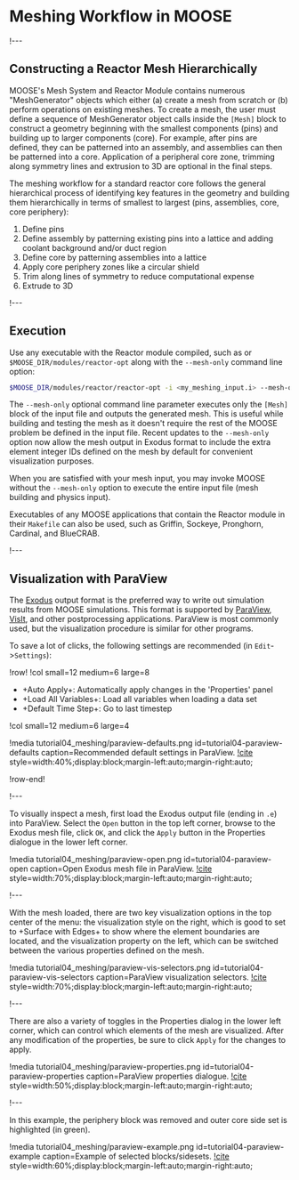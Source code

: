 # Meshing Workflow in MOOSE

!---

## Constructing a Reactor Mesh Hierarchically

MOOSE's Mesh System and Reactor Module contains numerous "MeshGenerator" objects which either (a) create a mesh from scratch or (b) perform operations on existing meshes. To create a mesh, the user must define a sequence of MeshGenerator object calls inside the `[Mesh]` block to construct a geometry beginning with the smallest components (pins) and building up to larger components (core). For example, after pins are defined, they can be patterned into an assembly, and assemblies can then be patterned into a core. Application of a peripheral core zone,
trimming along symmetry lines and extrusion to 3D are optional in the final steps.

The meshing workflow for a standard reactor core follows the general hierarchical process of identifying key features in the geometry and building them hierarchically in terms of smallest to largest (pins, assemblies, core, core periphery):

1. Define pins
2. Define assembly by patterning existing pins into a lattice and adding coolant background and/or duct region
3. Define core by patterning assemblies into a lattice
4. Apply core periphery zones like a circular shield
5. Trim along lines of symmetry to reduce computational expense
6. Extrude to 3D

!---

## Execution

Use any executable with the Reactor module compiled, such as  or `$MOOSE_DIR/modules/reactor-opt` along with the `--mesh-only` command line option:

```bash
$MOOSE_DIR/modules/reactor/reactor-opt -i <my_meshing_input.i> --mesh-only
```

The `--mesh-only` optional command line parameter executes only the `[Mesh]` block of the input file and outputs the generated mesh. This is useful while building and testing the mesh as it doesn't require the rest of the MOOSE problem be defined in the input file. Recent updates to the `--mesh-only` option now allow the mesh output in Exodus format to include the extra element integer IDs defined on the mesh by default for convenient visualization purposes.

When you are satisfied with your mesh input, you may invoke MOOSE without the `--mesh-only` option to execute the entire input file (mesh building and physics input).

Executables of any MOOSE applications that contain the Reactor module in their `Makefile` can also be used, such as Griffin, Sockeye, Pronghorn, Cardinal, and BlueCRAB.

!---

## Visualization with ParaView

The [Exodus](framework:outputs/Exodus.md) output format is the preferred way to write out simulation results from MOOSE simulations. This format is supported by [ParaView](https://www.paraview.org/), [VisIt](https://visit-dav.github.io/visit-website/), and other postprocessing applications. ParaView is most commonly used, but the visualization procedure is similar for other programs.

To save a lot of clicks, the following settings are recommended (in `Edit`->`Settings`):

!row!
!col small=12 medium=6 large=8

- +Auto Apply+: Automatically apply changes in the 'Properties' panel
- +Load All Variables+: Load all variables when loading a data set
- +Default Time Step+: Go to last timestep

!col small=12 medium=6 large=4

!media tutorial04_meshing/paraview-defaults.png
       id=tutorial04-paraview-defaults
       caption=Recommended default settings in ParaView. [!cite](ParaView2005)
       style=width:40%;display:block;margin-left:auto;margin-right:auto;

!row-end!

!---

To visually inspect a mesh, first load the Exodus output file (ending in `.e`) into ParaView. Select the `Open` button in the top left corner, browse to the Exodus mesh file, click `OK`, and click the `Apply` button in the Properties dialogue in the lower left corner.

!media tutorial04_meshing/paraview-open.png
       id=tutorial04-paraview-open
       caption=Open Exodus mesh file in ParaView. [!cite](ParaView2005)
       style=width:70%;display:block;margin-left:auto;margin-right:auto;

!---

With the mesh loaded, there are two key visualization options in the top center of the menu: the visualization style on the right, which is good to set to +Surface with Edges+ to show where the element boundaries are located, and the visualization property on the left, which can be switched between the various properties defined on the mesh.

!media tutorial04_meshing/paraview-vis-selectors.png
       id=tutorial04-paraview-vis-selectors
       caption=ParaView visualization selectors. [!cite](ParaView2005)
       style=width:70%;display:block;margin-left:auto;margin-right:auto;

!---

There are also a variety of toggles in the Properties dialog in the lower left corner, which can control which elements of the mesh are visualized. After any modification of the properties, be sure to click `Apply` for the changes to apply.

!media tutorial04_meshing/paraview-properties.png
       id=tutorial04-paraview-properties
       caption=ParaView properties dialogue. [!cite](ParaView2005)
       style=width:50%;display:block;margin-left:auto;margin-right:auto;

!---

In this example, the periphery block was removed and outer core side set is highlighted (in green).

!media tutorial04_meshing/paraview-example.png
       id=tutorial04-paraview-example
       caption=Example of selected blocks/sidesets. [!cite](ParaView2005)
       style=width:60%;display:block;margin-left:auto;margin-right:auto;
